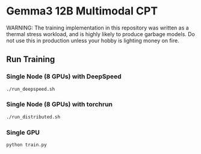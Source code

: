 # Gemma3 12B Multimodal CPT

WARNING: The training implementation in this repository was written as a thermal
stress workload, and is highly likely to produce garbage models. Do not use this
in production unless your hobby is lighting money on fire.

## Run Training

### Single Node (8 GPUs) with DeepSpeed
```bash
./run_deepspeed.sh
```

### Single Node (8 GPUs) with torchrun
```bash
./run_distributed.sh
```

### Single GPU
```bash
python train.py
```
